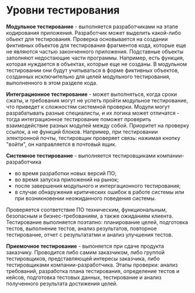    #  Уровни тестирования

**Модульное тестирование** - выполняется разработчиками на этапе кодирования приложения. Разработчик может выделить какой-либо обьект для тестирования. Проверка основывается на создании фиктивных объектов для тестирования фрагментов кода, которые еще не являются частью законченного приложения. Подставные объекты заполняют недостающие части программы.
Например, есть функция, которая нуждается в объектах, которые еще не созданы. В модульном тестировании они будут учитываться в форме фиктивных объектов, созданных исключительно для целей модульного тестирования, выполненного в этом разделе кода.

**Интеграционное тестирование** - может выполняться, когда сроки сжаты, и требования могут не успеть пройти модульное тестирование, что приведет к сложностям системной проверки. Модули могут разрабатывать разные специалисты, и их логика может отличатся - тогда интеграционное тестирование поможет проверить взаимодействие разных модулей между собой. Приоритет на проверку ссылок, а не функций блоков. Например, при тестировании электронной почты, тестировщик проверяет связь: нажимая кнопку "войти", он направляется в почтовый ящик.

**Системное тестирование** - выполняется тестировщиками компании-разработчика
- во время разработки новых версий ПО;
- во время запуска приложений на рынок;
- после завершения модульного и интергационного тестирования;
- в случае обнаружения критических ошибок в работе системы или при возникновении неожиданного поведения системы. 

Проверяется соответствие ПО техническим, функциональным, безопасным и бизнес-требованиям, а также ожиданиям клиента. Тестирование выполняется поэтапно: планирование целей, подготовка тестов, выполнение тестов, анализ результатов, повторное тестирование, отчет с результататми и анализ улучшения тестов.

**Приемочное тестирование** - выпоняется при сдаче продукта заказчику. Проводится либо самим заказчиком, либо группой тестировщиков, представляющей интересы заказчика, либо тестировщиками компании-разработчика. Этапы проверки: анализ требований, разработка плана тестирования, определение тестов и кейсов, подготовка тестовых данных, тестирование и анализ полученного результата достижения целей.